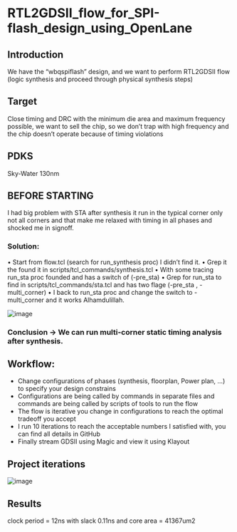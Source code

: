 # RTL2GDSII_flow_for_SPI-flash_design_using_OpenLane
## Introduction 
We have the “wbqspiflash” design, and we want to perform RTL2GDSII flow  (logic synthesis and proceed through physical synthesis steps)
## Target
Close timing and DRC with the minimum die area and maximum frequency possible, we want to sell the chip, so we don’t trap with high frequency and the chip doesn’t 
operate because of timing violations 
## PDKS
Sky-Water 130nm

## BEFORE STARTING
I had big problem with STA after synthesis it run in the 
typical corner only not all corners and that make me relaxed with timing in all 
phases and shocked me in signoff.
### Solution:
• Start from flow.tcl (search for run_synthesis proc) I didn’t find it.
• Grep it the found it in scripts/tcl_commands/synthesis.tcl
• With some tracing run_sta proc founded and has a switch of (-pre_sta)
• Grep for run_sta to find in scripts/tcl_commands/sta.tcl and has two flage 
(-pre_sta , -multi_corner)
• I back to run_sta proc and change the switch to -multi_corner and it works 
Alhamdulillah.


![image](https://github.com/islam-nasser0/RTL2GDSII_flow_for_SPI-flash_design_using_OpenLane/assets/111699435/99a30b06-39c9-41b1-be43-b67e9b36ca38)

### Conclusion → We can run multi-corner static timing analysis after synthesis.


## Workflow:
- Change configurations of phases (synthesis, floorplan, Power plan, …) to specify your design constrains
- Configurations are being called by commands in separate files and commands are being called by scripts of tools to run the flow    
- The flow is iterative you change in configurations to reach the optimal tradeoff you accept 
- I run 10 iterations to reach the acceptable numbers I satisfied with, you can find all details in GitHub 
- Finally stream GDSII using Magic and view it using Klayout
  
## Project iterations

![image](https://github.com/islam-nasser0/RTL2GDSII_flow_for_SPI-flash_design_using_OpenLane/assets/111699435/3137a31b-4d8a-478a-af6d-39c3cf4e4cb0)




## Results
clock period = 12ns with slack 0.11ns and core area = 41367um2


